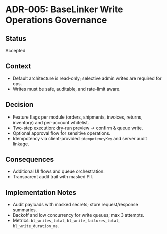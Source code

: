 # ADR-005: BaseLinker Write Operations Governance

## Status
Accepted

## Context
- Default architecture is read-only; selective admin writes are required for ops.
- Writes must be safe, auditable, and rate-limit aware.

## Decision
- Feature flags per module (orders, shipments, invoices, returns, inventory) and per-account whitelist.
- Two-step execution: dry-run preview → confirm & queue write.
- Optional approval flow for sensitive operations.
- Idempotency via client-provided `idempotencyKey` and server audit linkage.

## Consequences
- Additional UI flows and queue orchestration.
- Transparent audit trail with masked PII.

## Implementation Notes
- Audit payloads with masked secrets; store request/response summaries.
- Backoff and low concurrency for write queues; max 3 attempts.
- Metrics: `bl_writes_total`, `bl_write_failures_total`, `bl_write_duration_ms`.